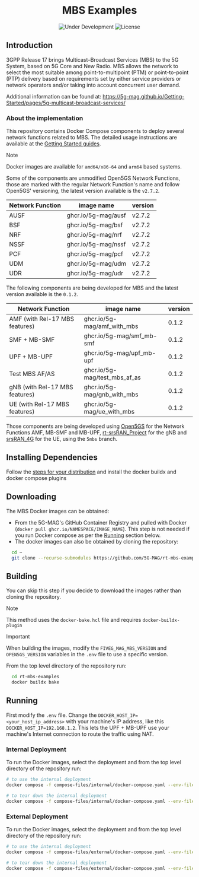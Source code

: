 <h1 align="center">MBS Examples</h1>
<p align="center">
  <img src="https://img.shields.io/badge/Status-Under_Development-yellow" alt="Under Development">
  <img src="https://img.shields.io/badge/License-5G--MAG%20Public%20License%20(v1.0)-blue" alt="License">
</p>

## Introduction

3GPP Release 17 brings Multicast–Broadcast Services (MBS) to the 5G System, based on 5G Core and New Radio. MBS allows
the network to select the most suitable among point-to-multipoint (PTM) or point-to-point (PTP) delivery based on
requirements set by either service providers or network operators and/or taking into account concurrent user demand.

Additional information can be found at: https://5g-mag.github.io/Getting-Started/pages/5g-multicast-broadcast-services/

### About the implementation

This repository contains Docker Compose components to deploy several network functions related to MBS.
The detailed usage instructions are available at
the [Getting Started guides](https://5g-mag.github.io/Getting-Started/pages/5g-multicast-broadcast-services/tutorials/mbs-in-5gc.html).

> [!NOTE]
> Docker images are available for `amd64/x86-64` and `arm64` based systems.

Some of the components are unmodified Open5GS Network Functions, those are marked with the regular Network Function's
name and follow Open5GS' versioning, the latest version available is the `v2.7.2`.

| Network Function | image name          | version |
|------------------|---------------------|---------|
| AUSF             | ghcr.io/5g-mag/ausf | v2.7.2  |
| BSF              | ghcr.io/5g-mag/bsf  | v2.7.2  |
| NRF              | ghcr.io/5g-mag/nrf  | v2.7.2  |
| NSSF             | ghcr.io/5g-mag/nssf | v2.7.2  |
| PCF              | ghcr.io/5g-mag/pcf  | v2.7.2  |
| UDM              | ghcr.io/5g-mag/udm  | v2.7.2  |
| UDR              | ghcr.io/5g-mag/udr  | v2.7.2  |

The following components are being developed for MBS and the latest version available is the `0.1.2`.

| Network Function               | image name                    | version |
|--------------------------------|-------------------------------|---------|
| AMF (with Rel-17 MBS features) | ghcr.io/5g-mag/amf_with_mbs   | 0.1.2   |
| SMF + MB-SMF                   | ghcr.io/5g-mag/smf_mb-smf     | 0.1.2   |
| UPF + MB-UPF                   | ghcr.io/5g-mag/upf_mb-upf     | 0.1.2   |
| Test MBS AF/AS                 | ghcr.io/5g-mag/test_mbs_af_as | 0.1.2   |
| gNB (with Rel-17 MBS features) | ghcr.io/5g-mag/gnb_with_mbs   | 0.1.2   |
| UE (with Rel-17 MBS features)  | ghcr.io/5g-mag/ue_with_mbs    | 0.1.2   |

Those components are being developed using [Open5GS](https://github.com/5G-MAG/open5gs) for the Network Functions AMF,
MB-SMF and MB-UPF, [rt-srsRAN_Project](https://github.com/5G-MAG/rt-srsRAN_Project) for the gNB
and [srsRAN_4G](https://github.com/5G-MAG/srsRAN_4G) for the UE, using the `5mbs` branch.

## Installing Dependencies

Follow the [steps for your distribution](https://docs.docker.com/engine/install/) and install the docker buildx and
docker compose plugins

## Downloading

The MBS Docker images can be obtained:

* From the 5G-MAG's GitHub Container Registry and pulled with Docker (`docker pull ghcr.io/NAMESPACE/IMAGE_NAME`). This
  step is not needed if you run Docker compose as per the [Running](#running) section below.
* The docker images can also be obtained by cloning the repository:

```bash
  cd ~
  git clone --recurse-submodules https://github.com/5G-MAG/rt-mbs-examples.git
```

## Building

You can skip this step if you decide to download the images rather than cloning the repository.

> [!NOTE]
> This method uses the `docker-bake.hcl` file and requires `docker-buildx-plugin`

> [!IMPORTANT]
> When building the images, modify the `FIVEG_MAG_MBS_VERSION` and `OPEN5GS_VERSION` variables in the `.env` file to use
> a specific version.

From the top level directory of the repository run:

```bash
  cd rt-mbs-examples
  docker buildx bake
```

## Running

First modify the `.env` file. Change the `DOCKER_HOST_IP=<your_host_ip_address>` with your machine's IP address, like
this `DOCKER_HOST_IP=192.168.1.2`. This lets the UPF + MB-UPF use your machine's Internet connection to route the
traffic using NAT.

### Internal Deployment
To run the Docker images, select the deployment and from the top level directory of the repository run:

```bash
# to use the internal deployment
docker compose -f compose-files/internal/docker-compose.yaml --env-file=.env up -d
```

```bash
# to tear down the internal deployment
docker compose -f compose-files/internal/docker-compose.yaml --env-file=.env down
```

### External Deployment
To run the Docker images, select the deployment and from the top level directory of the repository run:

```bash
# to use the internal deployment
docker compose -f compose-files/external/docker-compose.yaml --env-file=.env up -d
```

```bash
# to tear down the internal deployment
docker compose -f compose-files/external/docker-compose.yaml --env-file=.env down
```
